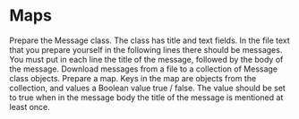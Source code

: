 # Maps

Prepare the Message class. The class has title and text fields. In the file text that you prepare yourself in the following lines there should be messages. 
You must put in each line the title of the message, followed by the body of the message. Download messages from a file to a collection of Message class objects. 
Prepare a map. Keys in the map are objects from the collection, and values a Boolean value true / false. The value should be set to true when in the message body
the title of the message is mentioned at least once.